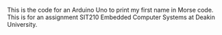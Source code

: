 This is the code for an Arduino Uno to print my first name in Morse code.
This is for an assignment SIT210 Embedded Computer Systems at Deakin University.
